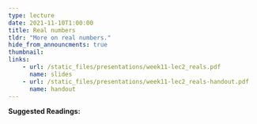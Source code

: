 ```yaml
---
type: lecture
date: 2021-11-10T1:00:00
title: Real numbers
tldr: "More on real numbers."
hide_from_announcments: true
thumbnail: 
links: 
    - url: /static_files/presentations/week11-lec2_reals.pdf
      name: slides
    - url: /static_files/presentations/week11-lec2_reals-handout.pdf
      name: handout
---
```

**Suggested Readings:**

